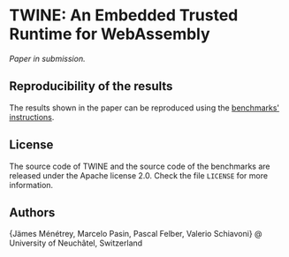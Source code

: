 # TWINE: An Embedded Trusted Runtime for WebAssembly
*Paper in submission.*

## Reproducibility of the results
The results shown in the paper can be reproduced using the [benchmarks' instructions](benchmarks/).

## License

The source code of TWINE and the source code of the benchmarks are released under the Apache license 2.0.
Check the file `LICENSE` for more information.

## Authors

{Jämes Ménétrey, Marcelo Pasin, Pascal Felber, Valerio Schiavoni} @ University of Neuchâtel, Switzerland